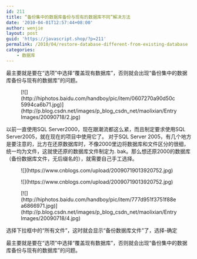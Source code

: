 ```yaml
---
id: 211
title: “备份集中的数据库备份与现有的数据库不同”解决方法
date: '2010-04-01T12:57:44+08:00'
author: wenjie
layout: post
guid: 'https://javascript.shop/?p=211'
permalink: /2010/04/restore-database-different-from-existing-database
categories:
    - 数据库
---
```


最主要就是要在“选项”中选择“覆盖现有数据库”，否则就会出现“备份集中的数据库备份与现有的数据库”的问题。

<figure class="wp-block-image">[![](http://hiphotos.baidu.com/handboy/pic/item/0607270a90d50c5994ca6b71.jpg)](http://p.blog.csdn.net/images/p_blog_csdn_net/maolixian/EntryImages/20090718/2.jpg)</figure>以前一直使用SQL Server2000，现在跟潮流都这么紧，而且制定要求使用SQL Server2005，就在现在的项目中使用它了。 对于SQL Server 2005，有几个地方是要注意的，比方在还原数据库时，不像2000里边将数据库和文件区分的很细，统一均为文件，这就使还原的数据库文件制定为. bak。那么想还原2000的数据库（备份数据库文件，无后缀名的），就需要自己手工选择。

<figure class="wp-block-image">![](https://www.cnblogs.com/upload/20090719013920752.jpg)</figure><figure class="wp-block-image">![](https://www.cnblogs.com/upload/20090719013920752.jpg)</figure><figure class="wp-block-image">[![](http://hiphotos.baidu.com/handboy/pic/item/777d951f3751f88ea6866971.jpg)](http://p.blog.csdn.net/images/p_blog_csdn_net/maolixian/EntryImages/20090718/4.jpg)</figure>选择下拉框中的“所有文件”，这时就会显示“备份数据库文件”了，选择-确定

最主要就是要在“选项”中选择“覆盖现有数据库”，否则就会出现“备份集中的数据库备份与现有的数据库”的问题。